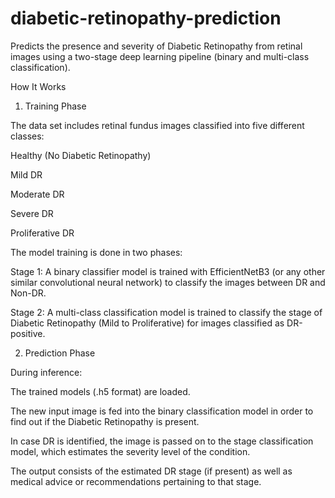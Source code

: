 # diabetic-retinopathy-prediction
Predicts the presence and severity of Diabetic Retinopathy from retinal images using a two-stage deep learning pipeline (binary and multi-class classification).

How It Works

1. Training Phase

The data set includes retinal fundus images classified into five different classes:



Healthy (No Diabetic Retinopathy)



Mild DR



Moderate DR



Severe DR



Proliferative DR



The model training is done in two phases:



Stage 1: A binary classifier model is trained with EfficientNetB3 (or any other similar convolutional neural network) to classify the images between DR and Non-DR.



Stage 2: A multi-class classification model is trained to classify the stage of Diabetic Retinopathy (Mild to Proliferative) for images classified as DR-positive.



2. Prediction Phase

During inference:



The trained models (.h5 format) are loaded.



The new input image is fed into the binary classification model in order to find out if the Diabetic Retinopathy is present.



In case DR is identified, the image is passed on to the stage classification model, which estimates the severity level of the condition.



The output consists of the estimated DR stage (if present) as well as medical advice or recommendations pertaining to that stage.
